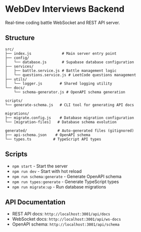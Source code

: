 # WebDev Interviews Backend

Real-time coding battle WebSocket and REST API server.

## Structure

```
src/
├── index.js              # Main server entry point
├── config/
│   └── database.js       # Supabase database configuration
├── services/
│   ├── battle.service.js # Battle management logic
│   └── questions.service.js # LeetCode questions management
├── utils/
│   └── logger.js        # Shared logging utility
└── docs/
    └── schema-generator.js # OpenAPI schema generation

scripts/
└── generate-schema.js   # CLI tool for generating API docs

migrations/
├── migrate.config.js    # Database migration configuration
└── [migration-files]   # Database schema evolution

generated/              # Auto-generated files (gitignored)
├── api-schema.json    # OpenAPI schema
└── types.ts          # TypeScript API types
```

## Scripts

- `npm start` - Start the server
- `npm run dev` - Start with hot reload
- `npm run schema:generate` - Generate OpenAPI schema
- `npm run types:generate` - Generate TypeScript types
- `npm run migrate:up` - Run database migrations

## API Documentation

- REST API docs: `http://localhost:3001/api/docs`
- WebSocket docs: `http://localhost:3001/api/ws-docs`
- OpenAPI schema: `http://localhost:3001/api/schema`